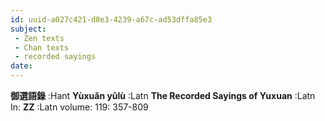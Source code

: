 ```yaml
---
id: uuid-a027c421-d8e3-4239-a67c-ad53dffa85e3
subject: 
 - Zen texts
 - Chan texts
 - recorded sayings
date: 
---
```


**御選語錄** :Hant
**Yùxuǎn yǔlù** :Latn
**The Recorded Sayings of Yuxuan** :Latn
In: 
**ZZ** :Latn
volume: 119: 357-809